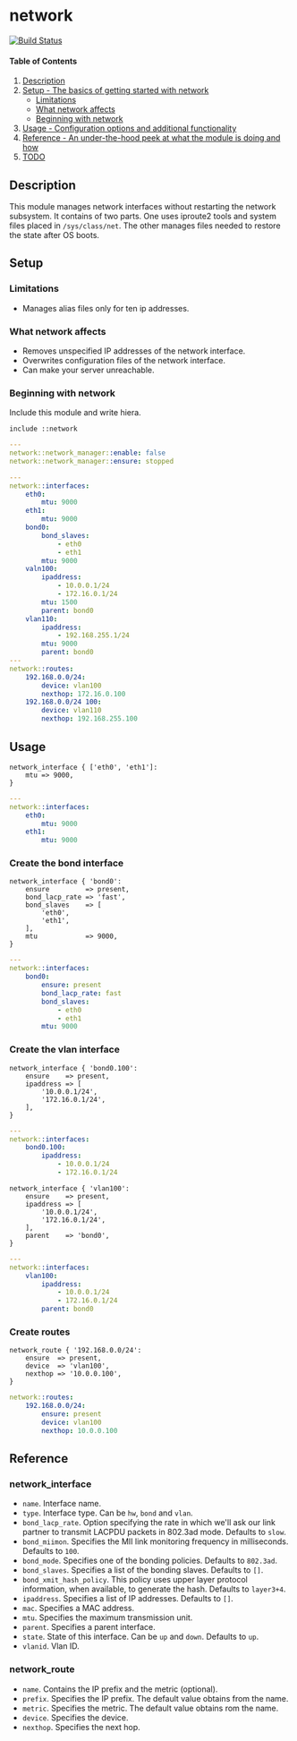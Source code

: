 # network

[![Build Status](https://travis-ci.org/bibigon812/bibigon812-network.svg?branch=master)](https://travis-ci.org/bibigon812/bibigon812-network)

#### Table of Contents

1. [Description](#description)
1. [Setup - The basics of getting started with network](#setup)
    * [Limitations](#limitations)
    * [What network affects](#what-network-affects)
    * [Beginning with network](#beginning-with-network)
1. [Usage - Configuration options and additional functionality](#usage)
1. [Reference - An under-the-hood peek at what the module is doing and how](#reference)
1. [TODO](#todo)

## Description

This module manages network interfaces without restarting the network 
subsystem. It contains of two parts. One uses iproute2 tools and system files
placed in `/sys/class/net`. The other manages files needed to restore the state
after OS boots.

## Setup

### Limitations

* Manages alias files only for ten ip addresses.

### What network affects

* Removes unspecified IP addresses of the network interface.
* Overwrites configuration files of the network interface.
* Can make your server unreachable.

### Beginning with network

Include this module and write hiera.

```puppet
include ::network
```

```yaml
---
network::network_manager::enable: false
network::network_manager::ensure: stopped
```

```yaml
---
network::interfaces:
    eth0:
        mtu: 9000
    eth1:
        mtu: 9000
    bond0:
        bond_slaves:
            - eth0
            - eth1
        mtu: 9000
    valn100:
        ipaddress:
            - 10.0.0.1/24
            - 172.16.0.1/24
        mtu: 1500
        parent: bond0
    vlan110:
        ipaddress:
            - 192.168.255.1/24
        mtu: 9000
        parent: bond0
---
network::routes:
    192.168.0.0/24:
        device: vlan100
        nexthop: 172.16.0.100
    192.168.0.0/24 100:
        device: vlan110
        nexthop: 192.168.255.100
```

## Usage

```puppet
network_interface { ['eth0', 'eth1']:
    mtu => 9000,
}
```

```yaml
---
network::interfaces:
    eth0:
        mtu: 9000
    eth1:
        mtu: 9000
```

### Create the bond interface
```puppet
network_interface { 'bond0':
    ensure         => present,
    bond_lacp_rate => 'fast',
    bond_slaves    => [
        'eth0',
        'eth1',
    ],
    mtu            => 9000,
}
```

```yaml
---
network::interfaces:
    bond0:
        ensure: present
        bond_lacp_rate: fast
        bond_slaves:
            - eth0
            - eth1
        mtu: 9000
```

### Create the vlan interface
```puppet
network_interface { 'bond0.100':
    ensure    => present,
    ipaddress => [
        '10.0.0.1/24',
        '172.16.0.1/24',
    ],
}
```

```yaml
---
network::interfaces:
    bond0.100:
        ipaddress:
            - 10.0.0.1/24
            - 172.16.0.1/24
```


```puppet
network_interface { 'vlan100':
    ensure    => present,
    ipaddress => [
        '10.0.0.1/24',
        '172.16.0.1/24',
    ],
    parent    => 'bond0',
}
```

```yaml
---
network::interfaces:
    vlan100:
        ipaddress:
            - 10.0.0.1/24
            - 172.16.0.1/24
        parent: bond0
```

### Create routes

```puppet
network_route { '192.168.0.0/24':
    ensure  => present,
    device  => 'vlan100',
    nexthop => '10.0.0.100',
}
```

```yaml
network::routes:
    192.168.0.0/24:
        ensure: present
        device: vlan100
        nexthop: 10.0.0.100
```

## Reference

### network_interface

- `name`. Interface name.
- `type`. Interface type. Can be `hw`, `bond` and `vlan`.
- `bond_lacp_rate`. Option specifying the rate in which we'll ask our link
partner to transmit LACPDU packets in 802.3ad mode. Defaults to `slow`.
- `bond_miimon`. Specifies the MII link monitoring frequency in milliseconds.
Defaults to `100`.
- `bond_mode`. Specifies one of the bonding policies. Defaults to `802.3ad`.
- `bond_slaves`. Specifies a list of the bonding slaves. Defaults to `[]`.
- `bond_xmit_hash_policy`. This policy uses upper layer protocol information,
when available, to generate the hash. Defaults to `layer3+4`.
- `ipaddress`. Specifies a list of IP addresses. Defaults to `[]`.
- `mac`. Specifies a MAC address.
- `mtu`. Specifies the maximum transmission unit.
- `parent`. Specifies a parent interface.
- `state`. State of this interface. Can be `up` and `down`. Defaults to `up`.
- `vlanid`. Vlan ID.

### network_route

- `name`. Contains the IP prefix and the metric (optional).
- `prefix`. Specifies the IP prefix. The default value obtains from the name.
- `metric`. Specifies the metric. The default value obtains rom the name.
- `device`. Specifies the device.
- `nexthop`. Specifies the next hop.

